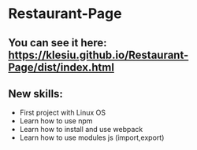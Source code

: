 # Restaurant-Page
## You can see it here: https://klesiu.github.io/Restaurant-Page/dist/index.html
## New skills:
- First project with Linux OS
- Learn how to use npm
- Learn how to install and use webpack
- Learn how to use modules js (import,export)

